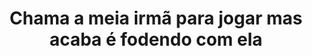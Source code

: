 ---
layout: post
title: Chama a meia irmã para jogar mas acaba é fodendo com ela
thumb: chama-a-meia-irma-para-jogar-mas-acaba-e-fodendo-com-ela
duration: "11:41"
permalink: /:title
video: https://www.xvideos.com/embedframe/40712923
categories: ass, blowjob, brunette, shaved, ass-eating, big-ass, bang, rimming, big-dick, big-boobs, twerk, step-sister, trickery, step-brother, gamer-girl, tattooed-girl, katrina-jade, step-brother-fucks-sister
qualidade: 1080p
---